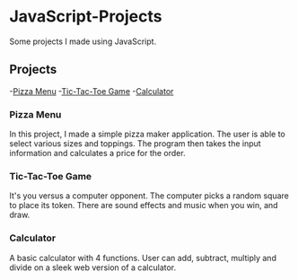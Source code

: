 # JavaScript-Projects
Some projects I made using JavaScript.

## Projects
-[Pizza Menu](https://github.com/MysticJinxx/JavaScript-Projects/tree/main/pizzaProject)
-[Tic-Tac-Toe Game](https://github.com/MysticJinxx/JavaScript-Projects/tree/main/TicTacToe)
-[Calculator](https://github.com/MysticJinxx/JavaScript-Projects/tree/main/Calculator)

### Pizza Menu

In this project, I made a simple pizza maker application. The user is able to select various sizes and toppings.
The program then takes the input information and calculates a price for the order.

### Tic-Tac-Toe Game

It's you versus a computer opponent. The computer picks a random square to place its token. There are sound effects and music when you win, and draw. 

### Calculator

A basic calculator with 4 functions. User can add, subtract, multiply and divide on a sleek web version of a calculator.
